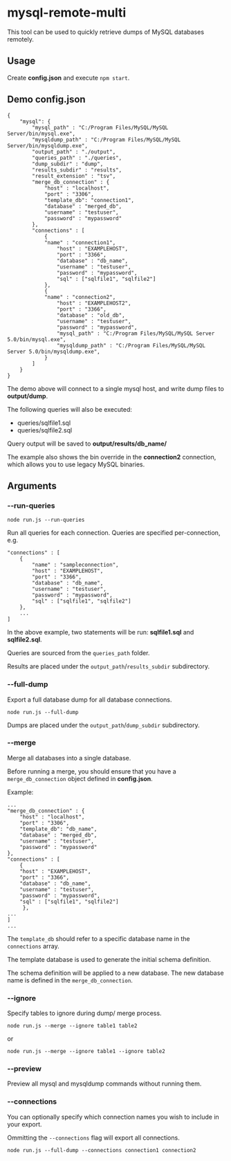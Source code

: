# mysql-remote-multi

This tool can be used to quickly retrieve dumps of MySQL databases remotely.

## Usage

Create **config.json** and execute `npm start`.

## Demo config.json

    { 
	    "mysql": {
		    "mysql_path" : "C:/Program Files/MySQL/MySQL Server/bin/mysql.exe",
		    "mysqldump_path" : "C:/Program Files/MySQL/MySQL Server/bin/mysqldump.exe",
		    "output_path" : "./output",
		    "queries_path" : "./queries",
		    "dump_subdir" : "dump",
		    "results_subdir" : "results",
        	"result_extension" : "tsv",
			"merge_db_connection" : {
			    "host" : "localhost",
			    "port" : "3306",
			    "template_db": "connection1",
			    "database" : "merged_db",
			    "username" : "testuser",
			    "password" : "mypassword"
			},
		    "connections" : [
			    {
				"name" : "connection1",
			        "host" : "EXAMPLEHOST",
			        "port" : "3366",
			        "database" : "db_name",
			        "username" : "testuser",
			        "password" : "mypassword",
			        "sql" : ["sqlfile1", "sqlfile2"]
			    },
			    {
				"name" : "connection2",
			        "host" : "EXAMPLEHOST2",
			        "port" : "3366",
			        "database" : "old_db",
			        "username" : "testuser",
			        "password" : "mypassword",
			        "mysql_path" : "C:/Program Files/MySQL/MySQL Server 5.0/bin/mysql.exe",
			        "mysqldump_path" : "C:/Program Files/MySQL/MySQL Server 5.0/bin/mysqldump.exe",
			    }
		    ]
	    }
    }

The demo above will connect to a single mysql host, and write dump files to **output/dump**.

The following queries will also be executed:
- queries/sqlfile1.sql
- queries/sqlfile2.sql

Query output will be saved to **output/results/db_name/**

The example also shows the bin override in the **connection2** connection, which allows you to use legacy MySQL binaries.

## Arguments

### --run-queries

`node run.js --run-queries`

Run all queries for each connection. Queries are specified per-connection, e.g.

	"connections" : [
	    {
	        "name" : "sampleconnection",
	        "host" : "EXAMPLEHOST",
	        "port" : "3366",
	        "database" : "db_name",
	        "username" : "testuser",
	        "password" : "mypassword",
	        "sql" : ["sqlfile1", "sqlfile2"]
	    },
	    ...
	]


In the above example, two statements will be run: **sqlfile1.sql** and **sqlfile2.sql**.

Queries are sourced from the `queries_path` folder.

Results are placed under the `output_path`/`results_subdir` subdirectory.

### --full-dump

Export a full database dump for all database connections.

`node run.js --full-dump`

Dumps are placed under the `output_path`/`dump_subdir` subdirectory.

### --merge

Merge all databases into a single database.

Before running a merge, you should ensure that you have a `merge_db_connection` object defined in **config.json**.

Example:

	...
	"merge_db_connection" : {
	    "host" : "localhost",
	    "port" : "3306",
	    "template_db": "db_name",
	    "database" : "merged_db",
	    "username" : "testuser",
	    "password" : "mypassword"
	},
	"connections" : [
        {
	    "host" : "EXAMPLEHOST",
	    "port" : "3366",
	    "database" : "db_name",
	    "username" : "testuser",
	    "password" : "mypassword",
	    "sql" : ["sqlfile1", "sqlfile2"]
         },
	...
	]
	...

The `template_db` should refer to a specific database name in the `connections` array.

The template database is used to generate the initial schema definition.

The schema definition will be applied to a new database. The new database name is defined in the `merge_db_connection`.

### --ignore

Specify tables to ignore during dump/ merge process. 

`node run.js --merge --ignore table1 table2`

or

`node run.js --merge --ignore table1 --ignore table2`

### --preview

Preview all mysql and mysqldump commands without running them.

### --connections

You can optionally specify which connection names you wish to include in your export.

Ommitting the `--connections` flag will export all connections.

`node run.js --full-dump --connections connection1 connection2`
